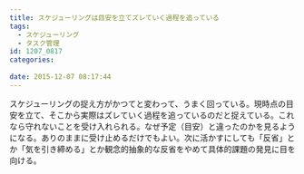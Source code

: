 ```yaml
---
title: スケジューリングは目安を立てズレていく過程を追っている
tags:
  - スケジューリング
  - タスク管理
id: 1207_0817
categories:
   
date: 2015-12-07 08:17:44
---
```


スケジューリングの捉え方がかつてと変わって、うまく回っている。現時点の目安を立て、そこから実際はズレていく過程を追っているのだと捉えている。これなら守れないことを受け入れられる。なぜ予定（目安）と違ったのかを見るようになる。ありのままに受け止めるだけでもよい。次に活かすにしても「反省」とか「気を引き締める」とか観念的抽象的な反省をやめて具体的課題の発見に目を向ける。